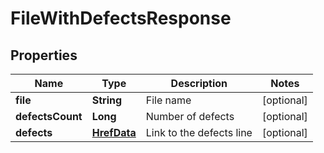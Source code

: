 
# FileWithDefectsResponse

## Properties
Name | Type | Description | Notes
------------ | ------------- | ------------- | -------------
**file** | **String** | File name |  [optional]
**defectsCount** | **Long** | Number of defects |  [optional]
**defects** | [**HrefData**](HrefData.md) | Link to the defects line |  [optional]



